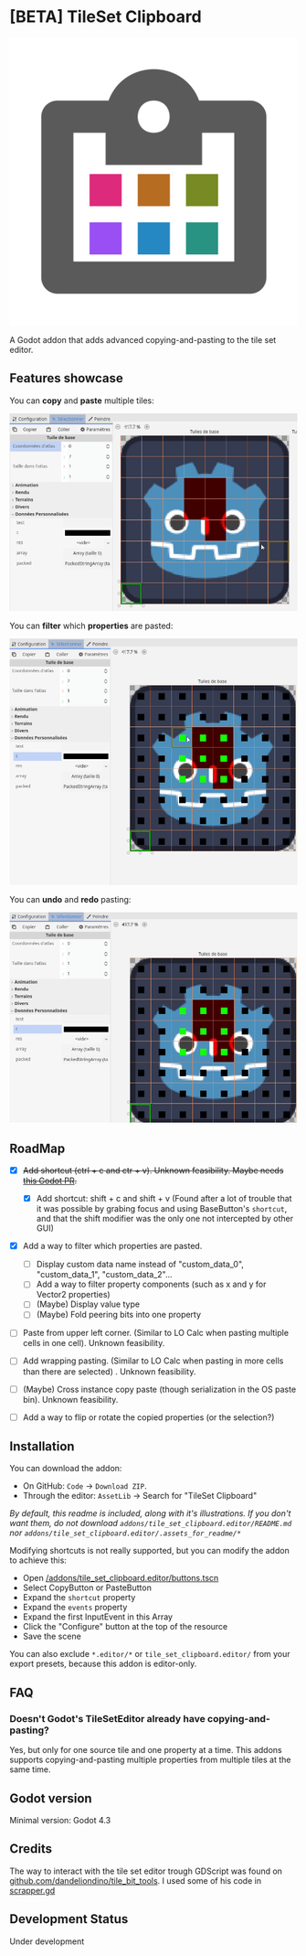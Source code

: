 # [BETA] TileSet Clipboard

![Addon's icon](/icon.svg)

A Godot addon that adds advanced copying-and-pasting to the tile set editor.



## Features showcase

You can **copy** and **paste** multiple tiles:

![Copying and pasting 4 tiles in a TileSet](/addons/tile_set_clipboard.editor/.assets_for_readme/copy_paste_v2.gif)


You can **filter** which **properties** are pasted:

![Choosing to paste only modulate, then only probability](/addons/tile_set_clipboard.editor/.assets_for_readme/filter_properties_v2.gif)


You can **undo** and **redo** pasting:

![Choosing to paste only modulate, then only probability](/addons/tile_set_clipboard.editor/.assets_for_readme/undo_redo.gif)



## RoadMap

- [x] ~~Add shortcut (ctrl + c and ctr + v). Unknown feasibility. Maybe needs [this Godot PR](https://github.com/godotengine/godot/pull/102807).~~
  - [x] Add shortcut: shift + c and shift + v
        (Found after a lot of trouble that it was possible by grabing focus and using BaseButton's `shortcut`, and that the shift modifier was the only one not intercepted by other GUI)
- [x] Add a way to filter which properties are pasted.
  - [ ] Display custom data name instead of "custom_data_0", "custom_data_1", "custom_data_2"...
  - [ ] Add a way to filter property components (such as x and y for Vector2 properties)
  - [ ] (Maybe) Display value type
  - [ ] (Maybe) Fold peering bits into one property
- [ ] Paste from upper left corner. (Similar to LO Calc when pasting multiple cells in one cell). Unknown feasibility.
- [ ] Add wrapping pasting. (Similar to LO Calc when pasting in more cells than there are selected) . Unknown feasibility.
- [ ] (Maybe) Cross instance copy paste (though serialization in the OS paste bin). Unknown feasibility.
- [ ] Add a way to flip or rotate the copied properties (or the selection?)



## Installation

You can download the addon:
- On GitHub: `Code` → `Download ZIP`.
- Through the editor: `AssetLib` → Search for "TileSet Clipboard"

*By default, this readme is included, along with it's illustrations. If you don't want them,
do not download `addons/tile_set_clipboard.editor/README.md` nor `addons/tile_set_clipboard.editor/.assets_for_readme/*`*

Modifying shortcuts is not really supported, but you can modify the addon to achieve this:
- Open [/addons/tile_set_clipboard.editor/buttons.tscn](/addons/tile_set_clipboard.editor/buttons.tscn)
- Select CopyButton or PasteButton
- Expand the `shortcut` property
- Expand the `events` property
- Expand the first InputEvent in this Array
- Click the "Configure" button at the top of the resource
- Save the scene

You can also exclude `*.editor/*` or `tile_set_clipboard.editor/` from your export presets,
because this addon is editor-only.



## FAQ

### Doesn't Godot's TileSetEditor already have copying-and-pasting?

Yes, but only for one source tile and one property at a time. This addons supports copying-and-pasting multiple properties from multiple tiles at the same time.


## Godot version

Minimal version: Godot 4.3


## Credits

The way to interact with the tile set editor trough GDScript was found on
[github.com/dandeliondino/tile_bit_tools](https://github.com/dandeliondino/tile_bit_tools/).
I used some of his code in [scrapper.gd](/addons/tile_set_clipboard.editor/scrapper.gd)


## Development Status

Under development
